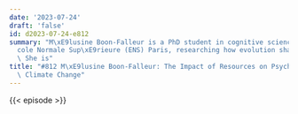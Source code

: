 ```yaml
---
date: '2023-07-24'
draft: 'false'
id: d2023-07-24-e812
summary: "M\xE9lusine Boon-Falleur is a PhD student in cognitive sciences at the \xC9\
  cole Normale Sup\xE9rieure (ENS) Paris, researching how evolution shaped our brain.\
  \ She is"
title: "#812 M\xE9lusine Boon-Falleur: The Impact of Resources on Psychology, and\
  \ Climate Change"
---
```

{{< episode >}}

